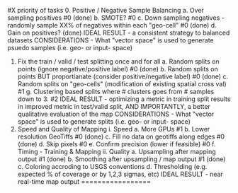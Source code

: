 #X priority of tasks
0. Positive / Negative Sample Balancing
    a. Over sampling positives #0 (done)
    b. SMOTE? #0
    c. Down sampling negatives - randomly sample XX% of negatives within each "geo-cell" #0 (done)
    d. Gain on positives? (done)
    IDEAL RESULT - a consistent strategy to balanced datasets
    CONSIDERATIONS - What "vector space" is used to generate psuedo samples (i.e. geo- or input- space)
1. Fix the train / valid / test splitting once and for all
    a. Random splits on points (ignore negative/positive label) #0 (done)
    b. Random splits on points BUT proportianate (consider positive/negative label) #0 (done)
    c. Random splits on "geo-cells" (modification of existing spatial cross val) #1
    g. Clustering based splits where # clusters goes from # samples down to 3. #2
    IDEAL RESULT - optimizing a metric in training split results in improved metric in test/valid split,
    AND IMPORTANTLY, a better qualitative evaluation of the map
    CONSIDERATIONS - What "vector space" is used to generate splits (i.e. geo- or input- space)
2. Speed and Quality of Mapping
    i. Speed
        a. More GPUs #1
        b. Lower resolution GeoTiffs #0 (done)
        c. Fill no data on geotiffs along edges #0 (done)
        d. Skip pixels #0
        e. Confirm precision (lower if feasible) #0
        f. Timing - Training & Mapping
    ii. Quality
        a. Upsampling after mapping output #1 (done)
        b. Smoothing after upsampling / map output #1 (done)
        c. Coloring accroding to USGS conventions
        d. Thresholding (e.g. expected % of coverage or by 1,2,3 sigmas, etc)
    IDEAL RESULT - near real-time map output
=================